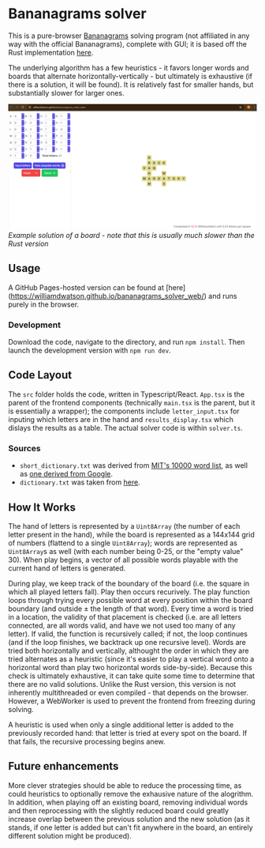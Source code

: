 # Bananagrams solver

This is a pure-browser [Bananagrams](https://bananagrams.com/) solving program (not affiliated in any way with the official Bananagrams), complete with GUI; it is based off the Rust implementation [here](https://github.com/williamdwatson/bananagrams_solver).

The underlying algorithm has a few heuristics - it favors longer words and boards that alternate horizontally-vertically - but ultimately is exhaustive (if there is a solution, it will be found). It is relatively fast for smaller hands, but substantially slower for larger ones. 

![Screenshot of a solution of a board using 21 letters](example.png)
*Example solution of a board - note that this is usually much slower than the Rust version*

## Usage
A GitHub Pages-hosted version can be found at [here] (https://williamdwatson.github.io/bananagrams_solver_web/) and runs purely in the browser.

### Development
Download the code, navigate to the directory, and run `npm install`. Then launch the development version with `npm run dev`.

## Code Layout
The `src` folder holds the code, written in Typescript/React. `App.tsx` is the parent of the frontend components (technically `main.tsx` is the parent, but it is essentially a wrapper); the components include `letter_input.tsx` for inputing which letters are in the hand and `results_display.tsx` which dislays the results as a table. The actual solver code is within `solver.ts`.

### Sources
* `short_dictionary.txt` was derived from [MIT's 10000 word list](https://www.mit.edu/~ecprice/wordlist.10000), as well as [one derived from Google](https://github.com/first20hours/google-10000-english/blob/d0736d492489198e4f9d650c7ab4143bc14c1e9e/20k.txt).
* `dictionary.txt` was taken from [here](https://github.com/redbo/scrabble/blob/05748fb060b6e20480424b9113c1610066daca3c/dictionary.txt).

## How It Works
The hand of letters is represented by a `Uint8Array` (the number of each letter present in the hand), while the board is represented as a 144x144 grid of numbers (flattend to a single `Uint8Array`); words are represented as `Uint8Array`s as well (with each number being 0-25, or the "empty value" 30). When play begins, a vector of all possible words playable with the current hand of letters is generated.

During play, we keep track of the boundary of the board (i.e. the square in which all played letters fall). Play then occurs recurively. The play function loops through trying every possible word at every position within the board boundary (and outside ± the length of that word). Every time a word is tried in a location, the validity of that placement is checked (i.e. are all letters connected, are all words valid, and have we not used too many of any letter). If valid, the function is recursively called; if not, the loop continues (and if the loop finishes, we backtrack up one recursive level). Words are tried both horizontally and vertically, althought the order in which they are tried alternates as a heuristic (since it's easier to play a vertical word onto a horizontal word than play two horizontal words side-by-side). Because this check is ultimately exhaustive, it can take quite some time to determine that there are no valid solutions. Unlike the Rust version, this version is not inherently multithreaded or even compiled - that depends on the browser. However, a WebWorker is used to prevent the frontend from freezing during solving.

A heuristic is used when only a single additional letter is added to the previously recorded hand: that letter is tried at every spot on the board. If that fails, the recursive processing begins anew.

## Future enhancements
More clever strategies should be able to reduce the processing time, as could heuristics to optionally remove the exhausive nature of the alogrithm. In addition, when playing off an existing board, removing individual words and then reprocessing with the slightly reduced board could greatly increase overlap between the previous solution and the new solution (as it stands, if one letter is added but can't fit anywhere in the board, an entirely different solution might be produced).
